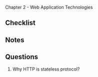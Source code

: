Chapter 2 - Web Application Technologies

## Checklist

## Notes

## Questions
1. Why HTTP is stateless protocol?
